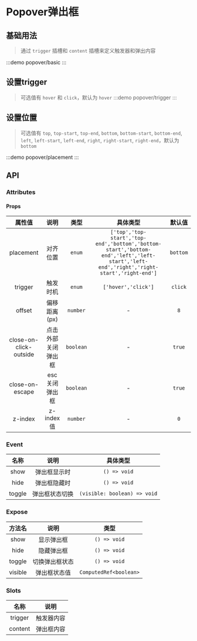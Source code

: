 # Popover弹出框

## 基础用法
> 通过 `trigger` 插槽和 `content` 插槽来定义触发器和弹出内容

:::demo popover/basic
:::

## 设置trigger
> 可选值有 `hover` 和 `click`，默认为 `hover`
:::demo popover/trigger
:::


## 设置位置
> 可选值有 `top`, `top-start`, `top-end`, `bottom`, `bottom-start`, `bottom-end`, `left`, `left-start`, `left-end`, `right`, `right-start`, `right-end`，默认为 `bottom`

:::demo popover/placement
:::



## API

### Attributes

#### Props
|         属性值         |        说明        |   类型    |                                                               具体类型                                                                |  默认值  |
| :--------------------: | :----------------: | :-------: | :-----------------------------------------------------------------------------------------------------------------------------------: | :------: |
|       placement        |      对齐位置      |  `enum`   | `['top','top-start','top-end','bottom','bottom-start','bottom-end','left','left-start','left-end','right','right-start','right-end']` | `bottom` |
|        trigger         |      触发时机      |  `enum`   |                                                          `['hover','click']`                                                          | `click`  |
|         offset         |    偏移距离(px)    | `number`  |                                                                   -                                                                   |   `8`    |
| close-on-click-outside | 点击外部关闭弹出框 | `boolean` |                                                                   -                                                                   |  `true`  |
|    close-on-escape     |   esc关闭弹出框    | `boolean` |                                                                   -                                                                   |  `true`  |
|        z-index         |     z-index值      | `number`  |                                                                   -                                                                   |   `0`    |



### Event
|  名称  |      说明      |           具体类型           |
| :----: | :------------: | :--------------------------: |
|  show  |  弹出框显示时  |         `() => void`         |
|  hide  |  弹出框隐藏时  |         `() => void`         |
| toggle | 弹出框状态切换 | `(visible: boolean) => void` |

### Expose
| 方法名  |      说明      |          类型          |
| :-----: | :------------: | :--------------------: |
|  show   |   显示弹出框   |      `() => void`      |
|  hide   |   隐藏弹出框   |      `() => void`      |
| toggle  | 切换弹出框状态 |      `() => void`      |
| visible |  弹出框状态值  | `ComputedRef<boolean>` |

### Slots
|  名称   |    说明    |
| :-----: | :--------: |
| trigger | 触发器内容 |
| content | 弹出框内容 |